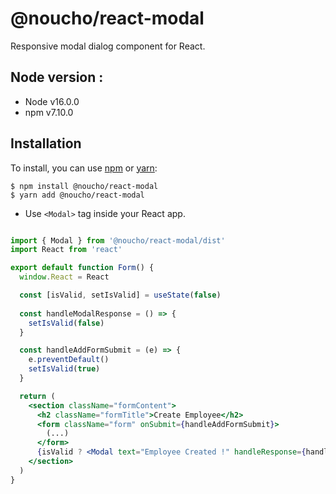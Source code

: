 # @noucho/react-modal

Responsive modal dialog component for React.

## Node version :
- Node v16.0.0
- npm v7.10.0

## Installation

To install, you can use [npm](https://npmjs.org/) or [yarn](https://yarnpkg.com):

    $ npm install @noucho/react-modal
    $ yarn add @noucho/react-modal

  - Use `<Modal>` tag inside your React app.

```jsx

import { Modal } from '@noucho/react-modal/dist'
import React from 'react'

export default function Form() {
  window.React = React

  const [isValid, setIsValid] = useState(false)
  
  const handleModalResponse = () => {
    setIsValid(false)
  }

  const handleAddFormSubmit = (e) => {
    e.preventDefault()
    setIsValid(true)
  }

  return (
    <section className="formContent">
      <h2 className="formTitle">Create Employee</h2>
      <form className="form" onSubmit={handleAddFormSubmit}>
        (...)
      </form>
      {isValid ? <Modal text="Employee Created !" handleResponse={handleModalResponse} /> : ''}
    </section>
  )
}

```